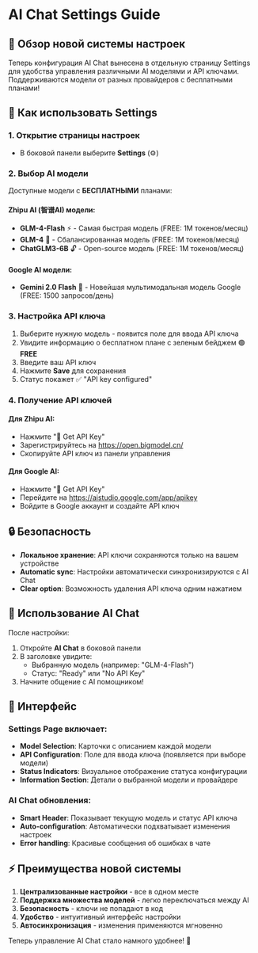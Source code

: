 # AI Chat Settings Guide

## 🎯 Обзор новой системы настроек

Теперь конфигурация AI Chat вынесена в отдельную страницу Settings для удобства управления различными AI моделями и API ключами. Поддерживаются модели от разных провайдеров с бесплатными планами!

## 🔧 Как использовать Settings

### 1. Открытие страницы настроек
- В боковой панели выберите **Settings** (⚙️)

### 2. Выбор AI модели
Доступные модели с **БЕСПЛАТНЫМИ** планами:

#### Zhipu AI (智谱AI) модели:
- **GLM-4-Flash** ⚡ - Самая быстрая модель (FREE: 1M токенов/месяц)
- **GLM-4** 🎯 - Сбалансированная модель (FREE: 1M токенов/месяц)  
- **ChatGLM3-6B** 🔓 - Open-source модель (FREE: 1M токенов/месяц)

#### Google AI модели:
- **Gemini 2.0 Flash** 🚀 - Новейшая мультимодальная модель Google (FREE: 1500 запросов/день)

### 3. Настройка API ключа
1. Выберите нужную модель - появится поле для ввода API ключа
2. Увидите информацию о бесплатном плане с зеленым бейджем 🟢 **FREE**
3. Введите ваш API ключ
4. Нажмите **Save** для сохранения
5. Статус покажет ✅ "API key configured"

### 4. Получение API ключей

#### Для Zhipu AI:
- Нажмите "🔑 Get API Key" 
- Зарегистрируйтесь на https://open.bigmodel.cn/
- Скопируйте API ключ из панели управления

#### Для Google AI:
- Нажмите "🔑 Get API Key"
- Перейдите на https://aistudio.google.com/app/apikey
- Войдите в Google аккаунт и создайте API ключ

## 🔒 Безопасность

- **Локальное хранение**: API ключи сохраняются только на вашем устройстве
- **Automatic sync**: Настройки автоматически синхронизируются с AI Chat
- **Clear option**: Возможность удаления API ключа одним нажатием

## 🚀 Использование AI Chat

После настройки:
1. Откройте **AI Chat** в боковой панели
2. В заголовке увидите:
   - Выбранную модель (например: "GLM-4-Flash")
   - Статус: "Ready" или "No API Key"
3. Начните общение с AI помощником!

## 📱 Интерфейс

### Settings Page включает:
- **Model Selection**: Карточки с описанием каждой модели
- **API Configuration**: Поле для ввода ключа (появляется при выборе модели)
- **Status Indicators**: Визуальное отображение статуса конфигурации
- **Information Section**: Детали о выбранной модели и провайдере

### AI Chat обновления:
- **Smart Header**: Показывает текущую модель и статус API ключа
- **Auto-configuration**: Автоматически подхватывает изменения настроек
- **Error handling**: Красивые сообщения об ошибках в чате

## ⚡ Преимущества новой системы

1. **Централизованные настройки** - все в одном месте
2. **Поддержка множества моделей** - легко переключаться между AI
3. **Безопасность** - ключи не попадают в код
4. **Удобство** - интуитивный интерфейс настройки
5. **Автосинхронизация** - изменения применяются мгновенно

Теперь управление AI Chat стало намного удобнее! 🎉
